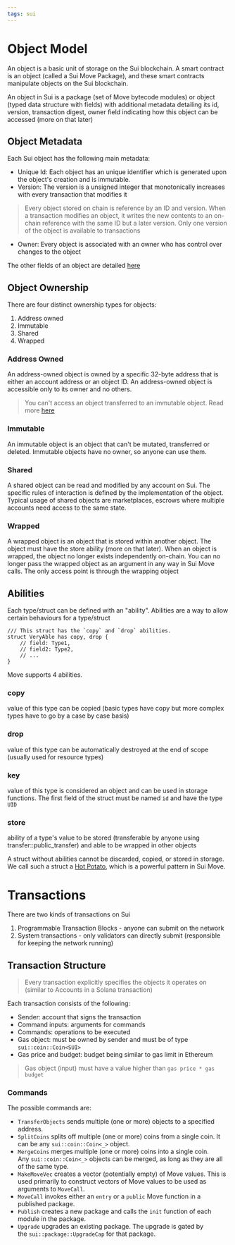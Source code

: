 ```yaml
---
tags: sui
---
```

# Object Model
An object is a basic unit of storage on the Sui blockchain. A smart contract is an object (called a Sui Move Package), and these smart contracts manipulate objects on the Sui blockchain. 

An object in Sui is a package (set of Move bytecode modules) or object (typed data structure with fields) with additional metadata detailing its id, version, transaction digest, owner field indicating how this object can be accessed (more on that later)
## Object Metadata
Each Sui object has the following main metadata:
- Unique Id: Each object has an unique identifier which is generated upon the object's creation and is immutable. 
- Version: The version is a unsigned integer that monotonically increases with every transaction that modifies it 
> Every object stored on chain is reference by an ID and version. When a transaction modifies an object, it writes the new contents to an on-chain reference with the same ID but a later version. Only one version of the object is available to transactions
- Owner: Every object is associated with an owner who has control over changes to the object

The other fields of an object are detailed [here](https://docs.sui.io/references/sui-api/sui-graphql/reference/types/objects/object)
## Object Ownership
There are four distinct ownership types for objects:
1. Address owned
2. Immutable
3. Shared
4. Wrapped
### Address Owned
An address-owned object is owned by a specific 32-byte address that is either an account address or an object ID. An address-owned object is accessible only to its owner and no others.
> You can't access an object transferred to an immutable object. Read more [here](https://docs.sui.io/concepts/transfers/transfer-to-object)
### Immutable
An immutable object is an object that can't be mutated, transferred or deleted. Immutable objects have no owner, so anyone can use them.
### Shared
A shared object can be read and modified by any account on Sui. The specific rules of interaction is defined by the implementation of the object. Typical usage of shared objects are marketplaces, escrows where multiple accounts need access to the same state.
### Wrapped
A wrapped object is an object that is stored within another object. The object must have the store ability (more on that later).  When an object is wrapped, the object no longer exists independently on-chain. You can no longer pass the wrapped object as an argument in any way in Sui Move calls. The only access point is through the wrapping object

## Abilities
Each type/struct can be defined with an "ability". Abilities are a way to allow certain behaviours for a type/struct
```move
/// This struct has the `copy` and `drop` abilities.
struct VeryAble has copy, drop {
    // field: Type1,
    // field2: Type2,
    // ...
}
```
Move supports 4 abilities.
### copy
value of this type can be copied (basic types have copy but more complex types have to go by a case by case basis)
### drop
value of this type can be automatically destroyed at the end of scope (usually used for resource types)
### key
value of this type is considered an object and can be used in storage functions. The first field of the struct must be named `id` and have the type `UID`
### store
ability of a type's value to be stored (transferable by anyone using transfer::public_transfer) and able to be wrapped in other objects

A struct without abilities cannot be discarded, copied, or stored in storage. We call such a struct a [Hot Potato](https://move-book.com/programmability/hot-potato-pattern.html), which is a powerful pattern in Sui Move.

# Transactions
There are two kinds of transactions on Sui
1. Programmable Transaction Blocks - anyone can submit on the network
2. System transactions - only validators can directly submit (responsible for keeping the network running)
## Transaction Structure
> Every transaction explicitly specifies the objects it operates on (similar to Accounts in a Solana transaction)

Each transaction consists of the following:
- Sender: account that signs the transaction
- Command inputs: arguments for commands
- Commands: operations to be executed
- Gas object: must be owned by sender and must be of type `sui::coin::Coin<SUI>`
- Gas price and budget: budget being similar to gas limit in Ethereum
> Gas object (input) must have a value higher than `gas price * gas budget`

### Commands
The possible commands are:
- `TransferObjects` sends multiple (one or more) objects to a specified address.
- `SplitCoins` splits off multiple (one or more) coins from a single coin. It can be any `sui::coin::Coin<_>` object.
- `MergeCoins` merges multiple (one or more) coins into a single coin. Any `sui::coin::Coin<_>` objects can be merged, as long as they are all of the same type.
- `MakeMoveVec` creates a vector (potentially empty) of Move values. This is used primarily to construct vectors of Move values to be used as arguments to `MoveCall`.
- `MoveCall` invokes either an `entry` or a `public` Move function in a published package.
- `Publish` creates a new package and calls the `init` function of each module in the package.
- `Upgrade` upgrades an existing package. The upgrade is gated by the `sui::package::UpgradeCap` for that package.



